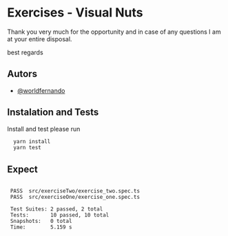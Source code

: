 # Exercises - Visual Nuts

Thank you very much for the opportunity and in case of any questions I am at your entire disposal.

best regards

## Autors

- [@worldfernando](https://github.com/worldfernando)

## Instalation and Tests

Install and test please run

```javascript
  yarn install
  yarn test
```

## Expect

```bach

 PASS  src/exerciseTwo/exercise_two.spec.ts
 PASS  src/exerciseOne/exercise_one.spec.ts

 Test Suites: 2 passed, 2 total
 Tests:       10 passed, 10 total
 Snapshots:   0 total
 Time:        5.159 s

```
